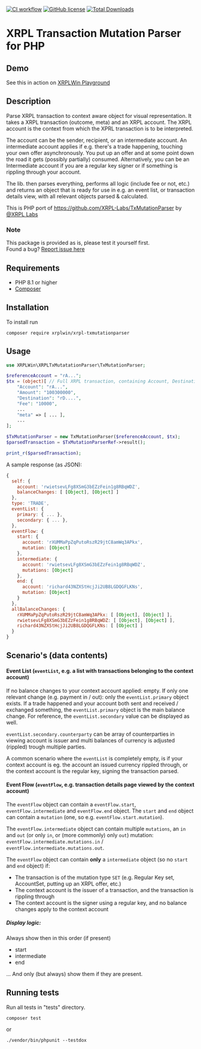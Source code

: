 [![CI workflow](https://github.com/XRPLWin/XRPL-TxMutationParser/actions/workflows/main.yml/badge.svg)](https://github.com/XRPLWin/XRPL-TxMutationParser/actions/workflows/main.yml)
[![GitHub license](https://img.shields.io/github/license/XRPLWin/XRPL-TxMutationParser)](https://github.com/XRPLWin/XRPL-TxMutationParser/blob/main/LICENSE)
[![Total Downloads](https://img.shields.io/packagist/dt/xrplwin/xrpl-txmutationparser.svg?style=flat)](https://packagist.org/packages/xrplwin/xrpl-txmutationparser)

# XRPL Transaction Mutation Parser for PHP

## Demo

See this in action on [XRPLWin Playground](https://playground.xrpl.win/play/xrpl-transaction-mutation-parser)

## Description

Parse XRPL transaction to context aware object for visual representation. It takes a XRPL transaction (outcome, meta) and an XRPL account. The XRPL account is the context from which the XPRL transaction is to be interpreted.

The account can be the sender, recipient, or an intermediate account. An intermediate account applies if e.g. there's a trade happening, touching your own offer asynchronously. You put up an offer and at some point down the road it gets (possibly partially) consumed. Alternatively, you can be an Intermediate account if you are a regular key signer or if something is rippling through your account.

The lib. then parses everything, performs all logic (include fee or not, etc.) and returns an object that is ready for use in e.g. an event list, or transaction details view, with all relevant objects parsed & calculated.

This is PHP port of https://github.com/XRPL-Labs/TxMutationParser by [@XRPL Labs](https://github.com/XRPL-Labs)

### Note

This package is provided as is, please test it yourself first.  
Found a bug? [Report issue here](https://github.com/XRPLWin/XRPL-TxMutationParser/issues/new)

## Requirements
- PHP 8.1 or higher
- [Composer](https://getcomposer.org/)

## Installation
To install run

```
composer require xrplwin/xrpl-txmutationparser
```

## Usage
```PHP
use XRPLWin\XRPLTxMutatationParser\TxMutationParser;

$referenceAccount = "rA...";
$tx = (object)[ // Full XRPL transaction, containing Account, Destination, meta, ...)
    "Account": "rA...",
    "Amount": "100300000",
    "Destination": "rD....",
    "Fee": "10000",
    ...
    "meta" => [ ... ],
    ...
];

$TxMutationParser = new TxMutationParser($referenceAccount, $tx);
$parsedTransaction = $TxMutationParserRef->result();

print_r($parsedTransaction); 
```

A sample response (as JSON):

```javascript
{
  self: {
    account: 'rwietsevLFg8XSmG3bEZzFein1g8RBqWDZ',
    balanceChanges: [ [Object], [Object] ]
  },
  type: 'TRADE',
  eventList: {
    primary: { ... },
    secondary: { ... },
  },
  eventFlow: {
    start: {
      account: 'rXUMMaPpZqPutoRszR29jtC8amWq3APkx',
      mutation: [Object]
    },
    intermediate: {
      account: 'rwietsevLFg8XSmG3bEZzFein1g8RBqWDZ',
      mutations: [Object]
    },
    end: {
      account: 'richard43NZXStHcjJi2UB8LGDQGFLKNs',
      mutation: [Object]
    }
  },
  allBalanceChanges: {
    rXUMMaPpZqPutoRszR29jtC8amWq3APkx: [ [Object], [Object] ],
    rwietsevLFg8XSmG3bEZzFein1g8RBqWDZ: [ [Object], [Object] ],
    richard43NZXStHcjJi2UB8LGDQGFLKNs: [ [Object] ]
  }
}
```

## Scenario's (data contents)

#### Event List (`eventList`, e.g. a list with transactions belonging to the context account)

If no balance changes to your context account applied: empty. If only one relevant change (e.g. payment in / out): only the `eventList.primary` object exists. If a trade happened and your account both sent and received / exchanged something, the `eventList.primary` object is the main balance change. For reference, the `eventList.secondary` value can be displayed as well.

`eventList.secondary.counterparty` can be array of counterparties in viewing account is issuer and multi balances of currency is adjusted (rippled) trough multiple parties.

A common scenario where the `eventList` is completely empty, is if your context account is eg. the account an issued currency
rippled through, or the context account is the regular key, signing the transaction parsed.

#### Event Flow (`eventFlow`, e.g. transaction details page viewed by the context account)

The `eventFlow` object can contain a `eventFlow.start`, `eventFlow.intermediate` and `eventFlow.end` object. The `start` and `end` object can contain a `mutation` (one, so e.g. `eventFlow.start.mutation`).

The `eventFlow.intermediate` object can contain multiple `mutations`, an `in` and `out` (or only `in`, or (more commonly) only `out`) mutation: `eventFlow.intermediate.mutations.in` / `eventFlow.intermediate.mutations.out`.

The `eventFlow` object can contain **only** a `intermediate` object (so no `start` and `end` object) if:

- The transaction is of the mutation type `SET` (e.g. Regular Key set, AccountSet, putting up an XRPL offer, etc.)
- The context account is the issuer of a transaction, and the transaction is rippling through
- The context account is the signer using a regular key, and no balance changes apply to the context account

##### Display logic:

Always show then in this order (if present)

- start
- intermediate
- end

... And only (but always) show them if they are present.

## Running tests
Run all tests in "tests" directory.
```
composer test
```
or
```
./vendor/bin/phpunit --testdox
```
